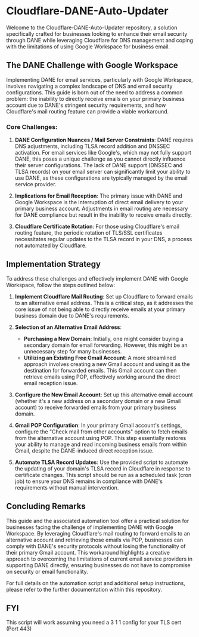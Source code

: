 # Cloudflare-DANE-Auto-Updater

Welcome to the Cloudflare-DANE-Auto-Updater repository, a solution specifically crafted for businesses looking to enhance their email security through DANE while leveraging Cloudflare for DNS management and coping with the limitations of using Google Workspace for business email.

## The DANE Challenge with Google Workspace

Implementing DANE for email services, particularly with Google Workspace, involves navigating a complex landscape of DNS and email security configurations. This guide is born out of the need to address a common problem: the inability to directly receive emails on your primary business account due to DANE's stringent security requirements, and how Cloudflare's mail routing feature can provide a viable workaround.

### Core Challenges:

1. **DANE Configuration Nuances / Mail Server Constraints**: DANE requires DNS adjustments, including TLSA record addition and DNSSEC activation. For email services like Google's, which may not fully support DANE, this poses a unique challenge as you cannot directly influence their server configurations.
The lack of DANE support (DNSSEC and TLSA records) on your email server can significantly limit your ability to use DANE, as these configurations are typically managed by the email service provider.

3. **Implications for Email Reception**: The primary issue with DANE and Google Workspace is the interruption of direct email delivery to your primary business account. Adjustments in email routing are necessary for DANE compliance but result in the inability to receive emails directly.

4. **Cloudflare Certificate Rotation**: For those using Cloudflare's email routing feature, the periodic rotation of TLS/SSL certificates necessitates regular updates to the TLSA record in your DNS, a process not automated by Cloudflare.

## Implementation Strategy

To address these challenges and effectively implement DANE with Google Workspace, follow the steps outlined below:

1. **Implement Cloudflare Mail Routing**: Set up Cloudflare to forward emails to an alternative email address. This is a critical step, as it addresses the core issue of not being able to directly receive emails at your primary business domain due to DANE's requirements.

2. **Selection of an Alternative Email Address**:
    - **Purchasing a New Domain**: Initially, one might consider buying a secondary domain for email forwarding. However, this might be an unnecessary step for many businesses.
    - **Utilizing an Existing Free Gmail Account**: A more streamlined approach involves creating a new Gmail account and using it as the destination for forwarded emails. This Gmail account can then retrieve emails using POP, effectively working around the direct email reception issue.

3. **Configure the New Email Account**: Set up this alternative email account (whether it's a new address on a secondary domain or a new Gmail account) to receive forwarded emails from your primary business domain.

4. **Gmail POP Configuration**: In your primary Gmail account's settings, configure the "Check mail from other accounts" option to fetch emails from the alternative account using POP. This step essentially restores your ability to manage and read incoming business emails from within Gmail, despite the DANE-induced direct reception issue.

5. **Automate TLSA Record Updates**: Use the provided script to automate the updating of your domain's TLSA record in Cloudflare in response to certificate changes. This script should be run as a scheduled task (cron job) to ensure your DNS remains in compliance with DANE's requirements without manual intervention.

## Concluding Remarks

This guide and the associated automation tool offer a practical solution for businesses facing the challenge of implementing DANE with Google Workspace. By leveraging Cloudflare's mail routing to forward emails to an alternative account and retrieving those emails via POP, businesses can comply with DANE's security protocols without losing the functionality of their primary Gmail account. This workaround highlights a creative approach to overcoming the limitations of current email service providers in supporting DANE directly, ensuring businesses do not have to compromise on security or email functionality.

For full details on the automation script and additional setup instructions, please refer to the further documentation within this repository.

## FYI

This script will work assuming you need a 3 1 1 config for your TLS cert (Port 443)
